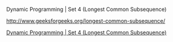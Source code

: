 

Dynamic Programming | Set 4 (Longest Common Subsequence)

http://www.geeksforgeeks.org/longest-common-subsequence/

<a href="http://www.geeksforgeeks.org/longest-common-subsequence/">Dynamic Programming | Set 4 (Longest Common Subsequence)</a>
